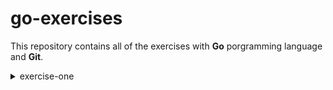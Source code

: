 # go-exercises

This repository contains all of the exercises with __Go__ porgramming language and __Git__.

<details>
<summary>exercise-one</summary>

* Enter in the hello folder
* Run the programm _hello.go_
* Type in the terminal the following commands and "Hello World" will be printed as a result
```bash
cd hello
go run .
Hello, World
```
</details>